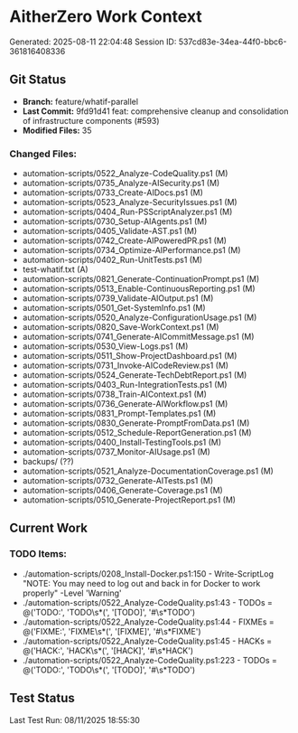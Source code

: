 # AitherZero Work Context

Generated: 2025-08-11 22:04:48
Session ID: 537cd83e-34ea-44f0-bbc6-361816408336

## Git Status
- **Branch:** feature/whatif-parallel
- **Last Commit:** 9fd91d41 feat: comprehensive cleanup and consolidation of infrastructure components (#593)
- **Modified Files:** 35

### Changed Files:
- automation-scripts/0522_Analyze-CodeQuality.ps1 (M)
- automation-scripts/0735_Analyze-AISecurity.ps1 (M)
- automation-scripts/0733_Create-AIDocs.ps1 (M)
- automation-scripts/0523_Analyze-SecurityIssues.ps1 (M)
- automation-scripts/0404_Run-PSScriptAnalyzer.ps1 (M)
- automation-scripts/0730_Setup-AIAgents.ps1 (M)
- automation-scripts/0405_Validate-AST.ps1 (M)
- automation-scripts/0742_Create-AIPoweredPR.ps1 (M)
- automation-scripts/0734_Optimize-AIPerformance.ps1 (M)
- automation-scripts/0402_Run-UnitTests.ps1 (M)
- test-whatif.txt (A)
- automation-scripts/0821_Generate-ContinuationPrompt.ps1 (M)
- automation-scripts/0513_Enable-ContinuousReporting.ps1 (M)
- automation-scripts/0739_Validate-AIOutput.ps1 (M)
- automation-scripts/0501_Get-SystemInfo.ps1 (M)
- automation-scripts/0520_Analyze-ConfigurationUsage.ps1 (M)
- automation-scripts/0820_Save-WorkContext.ps1 (M)
- automation-scripts/0741_Generate-AICommitMessage.ps1 (M)
- automation-scripts/0530_View-Logs.ps1 (M)
- automation-scripts/0511_Show-ProjectDashboard.ps1 (M)
- automation-scripts/0731_Invoke-AICodeReview.ps1 (M)
- automation-scripts/0524_Generate-TechDebtReport.ps1 (M)
- automation-scripts/0403_Run-IntegrationTests.ps1 (M)
- automation-scripts/0738_Train-AIContext.ps1 (M)
- automation-scripts/0736_Generate-AIWorkflow.ps1 (M)
- automation-scripts/0831_Prompt-Templates.ps1 (M)
- automation-scripts/0830_Generate-PromptFromData.ps1 (M)
- automation-scripts/0512_Schedule-ReportGeneration.ps1 (M)
- automation-scripts/0400_Install-TestingTools.ps1 (M)
- automation-scripts/0737_Monitor-AIUsage.ps1 (M)
- backups/ (??)
- automation-scripts/0521_Analyze-DocumentationCoverage.ps1 (M)
- automation-scripts/0732_Generate-AITests.ps1 (M)
- automation-scripts/0406_Generate-Coverage.ps1 (M)
- automation-scripts/0510_Generate-ProjectReport.ps1 (M)

## Current Work
### TODO Items:
- ./automation-scripts/0208_Install-Docker.ps1:150 - Write-ScriptLog "NOTE: You may need to log out and back in for Docker to work properly" -Level 'Warning'
- ./automation-scripts/0522_Analyze-CodeQuality.ps1:43 - TODOs = @('TODO:', 'TODO\s*\(', '\[TODO\]', '#\s*TODO')
- ./automation-scripts/0522_Analyze-CodeQuality.ps1:44 - FIXMEs = @('FIXME:', 'FIXME\s*\(', '\[FIXME\]', '#\s*FIXME')
- ./automation-scripts/0522_Analyze-CodeQuality.ps1:45 - HACKs = @('HACK:', 'HACK\s*\(', '\[HACK\]', '#\s*HACK')
- ./automation-scripts/0522_Analyze-CodeQuality.ps1:223 - TODOs = @('TODO:', 'TODO\s*\(', '\[TODO\]', '#\s*TODO')

## Test Status
Last Test Run: 08/11/2025 18:55:30
